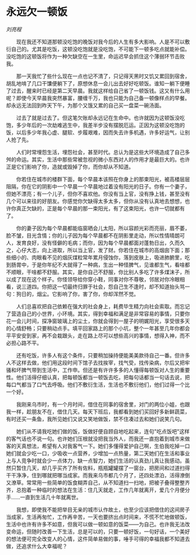 # 永远欠一顿饭

*刘亮程*

　　现在我还不知道那顿没吃饱的晚饭对我今后的人生有多大影响。人是不可以敷衍自己的。尤其是吃饭，这顿没吃饱就是没吃饱，不可能下一顿多吃点就能补偿。没吃饱的这顿饭将作为一种欠缺空在一生里，命运迟早会抓住这个薄弱环节击败我。

　　那一天我忙了些什么现在一点也记不清了，只记得天黑时又饥又累回到宿舍，胡乱地啃了几口干馕便躺下了，原想休息一会儿出去好好吃顿饭。谁知一躺下便睡了过去，醒来时已经是第二天早晨。我就这样给自己省了一顿饭钱。这又有什么用呢？即使今天早晨我突然暴富，腰缠千万，我也只能为自己备一顿像样点的早餐。却永远无法回到昨天下午，为那个又饿又累的自己买一盘菜一碗汤面。

　　过去了就是过去了。但这笔欠账却永远记在生命中。也许就因为这顿饭没吃饱，多少年后的一次劫难逃生中，我差半步没有摆脱厄运。正因为这顿没吃饱的饭，以后多少年我心虚、腿软、步履艰难，因而失去许多机遇，许多好运气，让别人抢了先。

　　人们时常埋怨生活，埋怨社会，甚至时代。总认为是这些大环境造成了自己多舛的命运。其实，生活中那些常被忽视的微小东西对人的作用才是最巨大的。也许正是它们影响了你，造就或毁掉了你，而你却从不知道。

　　你若住在城市的楼群下面，每个早晨本该照在你身上的那束阳光，被高楼层层阻隔，你在它的阴影中一个早晨一个早晨地过着没有阳光的日子。你有一个妻子，但她不漂亮；有一个儿子，但你不喜欢他。你没有当上官，没有挣上钱，甚至没有几个可以来往的好朋友。你感觉你欠缺得太多太多，但你从没有认真地去想想，也许你真正欠缺的，正是每个早晨的那一束阳光，有了这束阳光，也许一切就都有了。

　　你的妻子因为每个早晨都能临窗晒会儿太阳，所以容颜光彩而亮丽，眉不萎，脸不皱，目光含情；你的儿子因为每个早晨都不在阴影里走动，所以性情晴朗可人，发育良好，没有怪僻的毛病；而你，因为每个早晨都面对蓬勃日出，久而久之，心仔大志，向上进取，所以当上官，发了财。你若住在城市的高烟囱下面；那些细小的、肉眼看不见的烟灰煤粒常年累月侵蚀你，落到皮肤上，吸进肺腑里，吃到肠胃中，于是你年纪不大就得了一种病，生出一种怪脾气，见谁都生气，看啥都不顺眼，干啥都不舒服。其实，是你自己不舒服，你比别人多吃了许多煤沫子，所以成了现在这个样子。你怪领导给你穿小鞋，同事对你不尊敬，邻居对你冷眼相看，说三道四。你把这一切最终归罪于社会，怨自己生不逢时，却不知道抬头骂一句：狗日的，烟尘。它影响了你，害了你，你却浑然不觉。

　　人们总喜欢把自己依赖在强大的社会身上，耗费毕生精力向社会索取。而忘记了营造自己的小世界，小环境。其实，得到幸福和满足是非常容易的事情，只要你花一会儿时间，探净窗玻璃上的尘土，你就会得到一屋子的明娓阳光，享受很多天的心情舒畅；只要稍动点手。填平回家路上的那个小坑，整个一年甚至几年你都会平平安安到家，再不会栽跟头，走在路上尽可以想些高兴的事情，想得入神，而不必担心路不平。

　　还有吃饭，许多人有这个条件，只要稍加操持便能美美款待自己一番。但许多人不这样去做，他们用这段时间下馆子去找挨宰，找气受，找传染病，尔后又把牢骚和坏脾气带到生活中，工作申。但还是有许许多多的人懂得每顿饭对人生的重要性。他们活得仔细认真，把每顿饭都当一顿饭去吃，把每句话都当一句话去说，把每口气都当了口气去呼吸。他们不敷衍生活，生活也不敷衍他们，他们过得一个比一个好。

　　我刚来乌市时，有一个月时间，借住在同事的宿舍里，对门的两位小姐，也跟我一样，趁朋友不在，借住几天。每天下班后，我都看到她们买回好多新鲜蔬菜，有时还买一条鱼，我所见她们又说又笑地做饭，禁不住凑过去和她们说笑几句。

　　她们从不请我吃她们做的饭，饭做好便自顾自地吃起来，连句"吃点饭吧"这样的客气话也不说一句。也许她们压根就没把我当外人，而我还一直抱着到城市来做客的天真想法，希望有人对我客气一下。她们多懂得爱护自己啊，生伯我吃掉一口她们就会少吃一口，少吸收一点营养，少增加一点热量，第二天她们在生活和事业上与人竞争时就会少一点体力，缺一点智力，她们生活的认真劲儿真让我感动。虽然只暂住几天，却几乎买齐了所有佐料，瓶瓶罐罐摆了一窗台，把房间和过道扫得干干净净，住到哪就把哪当成家。而我来乌市都几个月了，还四处漂泊，活得潦倒又潦草。常常用一些简单的饭食糊弄自己，从不知道扫一扫地，把被子叠得整整齐齐，总抱着一种临时的想法在生活：住几天就走，工作几年就离开，爱几个月便分手......一直到生活几十年就离世。

　　我想，即使我不能把举目无亲的城市认作故土，也至少应该把借住的这间房子当成家，生活再匆忙，工作再辛苦，一天也要挤出点时间来，不慌不忙地做顿饭，生活中也许有许多不如意，但我可以做一顿如意的饭菜——为自己。也许我无法改变命运，但随时改善一下生活，总是可以的，只要一顿好饭，一句好话，一个美好的想法便可完全改变人的心情，这件简单易做的事，唾手可得的幸福我都不知道去做，还追求什么大幸福呢？